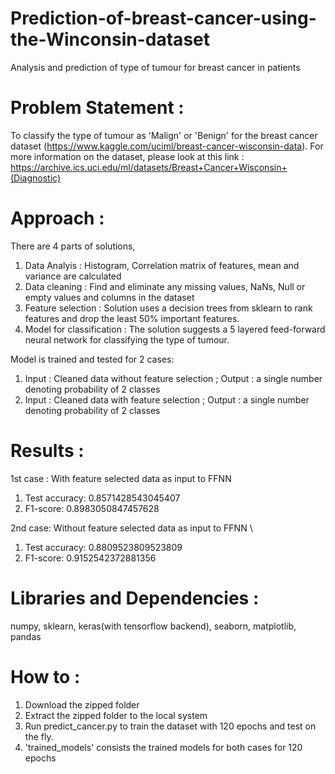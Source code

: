 # Prediction-of-breast-cancer-using-the-Winconsin-dataset
Analysis and prediction of type of tumour for breast cancer in patients 

# Problem Statement : 
To classify the type of tumour as 'Malign' or 'Benign' for the breast cancer dataset (https://www.kaggle.com/uciml/breast-cancer-wisconsin-data). For more information on the dataset, please look at this link : https://archive.ics.uci.edu/ml/datasets/Breast+Cancer+Wisconsin+(Diagnostic)

# Approach : 
There are 4 parts of solutions,

1. Data Analyis : Histogram, Correlation matrix of features, mean and variance are calculated
2. Data cleaning : Find and eliminate any missing values, NaNs, Null or empty values and columns in the dataset
3. Feature selection : Solution uses a decision trees from sklearn to rank features and drop the least 50% important features.
4. Model for classification : The solution suggests a 5 layered feed-forward neural network for classifying the type of tumour.

Model is trained and tested for 2 cases: 

1. Input : Cleaned data without feature selection ; Output : a single number denoting probability of 2 classes
2. Input : Cleaned data with feature selection ; Output : a single number denoting probability of 2 classes

# Results : 
1st case : With feature selected data as input to FFNN 

1. Test accuracy: 0.8571428543045407
2. F1-score: 0.8983050847457628

2nd case: Without feature selected data as input to FFNN \\

1. Test accuracy: 0.8809523809523809
2. F1-score: 0.9152542372881356

# Libraries and Dependencies : 
numpy, sklearn, keras(with tensorflow backend), seaborn, matplotlib, pandas

# How to :
1. Download the zipped folder 
2. Extract the zipped folder to the local system
3. Run predict_cancer.py to train the dataset with 120 epochs and test on the fly.
4. 'trained_models' consists the trained models for both cases for 120 epochs

